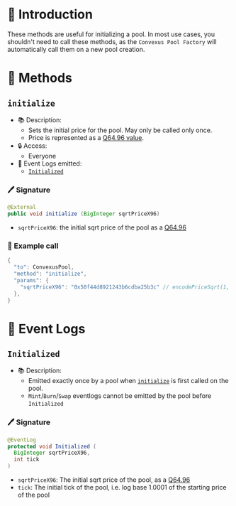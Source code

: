 # 📖 Introduction

These methods are useful for initializing a pool. In most use cases, you shouldn't need to call these methods, as the `Convexus Pool Factory` will automatically call them on a new pool creation.

# 📜 Methods

## `initialize`

- 📚 Description: 
  - Sets the initial price for the pool. May only be called only once.
  - Price is represented as a [Q64.96 value](/commons/q6496.md).
- 🔒 Access: 
  - Everyone
- 🔎 Event Logs emitted:
  -  [`Initialized`](#initialized)

### 🖊️ Signature

```java
@External
public void initialize (BigInteger sqrtPriceX96)
```

- `sqrtPriceX96`: the initial sqrt price of the pool as a [Q64.96](/commons/q6496.md)

### 🧪 Example call

```java
{
  "to": ConvexusPool,
  "method": "initialize",
  "params": {
    "sqrtPriceX96": "0x50f44d8921243b6cdba25b3c" // encodePriceSqrt(1, 10)
  },
}
```

# 🔎 Event Logs

## `Initialized`

- 📚 Description: 
  - Emitted exactly once by a pool when [`initialize`](#initialize) is first called on the pool.
  - `Mint`/`Burn`/`Swap` eventlogs cannot be emitted by the pool before `Initialized`

### 🖊️ Signature

```java
@EventLog
protected void Initialized (
  BigInteger sqrtPriceX96, 
  int tick
)
```

- `sqrtPriceX96`: The initial sqrt price of the pool, as a [Q64.96](/commons/q6496.md)
- `tick`: The initial tick of the pool, i.e. log base 1.0001 of the starting price of the pool
